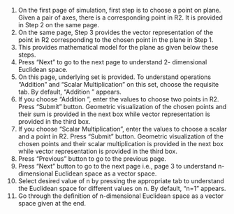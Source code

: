 1.	On the first page of simulation, first step is to choose a point on plane. Given a pair of axes, there is a corresponding point in R2. It is provided in Step 2 on the same page.
2.	On the same page, Step 3 provides the vector representation of the point in R2 corresponding to the chosen point in the plane in Step 1.
3.	This provides mathematical model for the plane as given below these steps.
4.	Press “Next” to go to the next page to understand 2- dimensional Euclidean space.
5.	On this page, underlying set is provided. To understand operations “Addition” and “Scalar Multiplication” on this set, choose the requisite tab. By default, “Addition ” appears.
6.	If you choose “Addition ”, enter the values to choose  two points in R2. Press “Submit” button. Geometric visualization of the chosen points and their sum is provided in the next box while vector representation is provided in the third box. 
7.	If you choose “Scalar Multiplication”, enter the values to choose a scalar and a point in R2. Press “Submit” button. Geometric visualization of the chosen points and their scalar multiplication is provided in the next box while vector representation is provided in the third box. 
8.	Press “Previous” button to go to the previous page.
9.	Press “Next” button to go to the next page i.e., page 3 to understand n-dimensional Euclidean space as a vector space.
10.	 Select desired value of n by pressing the appropriate tab to understand the Euclidean space for different values on n. By default, “n=1” appears.
11.	 Go through the definition of n-dimensional Euclidean space as a vector space given at the end.
